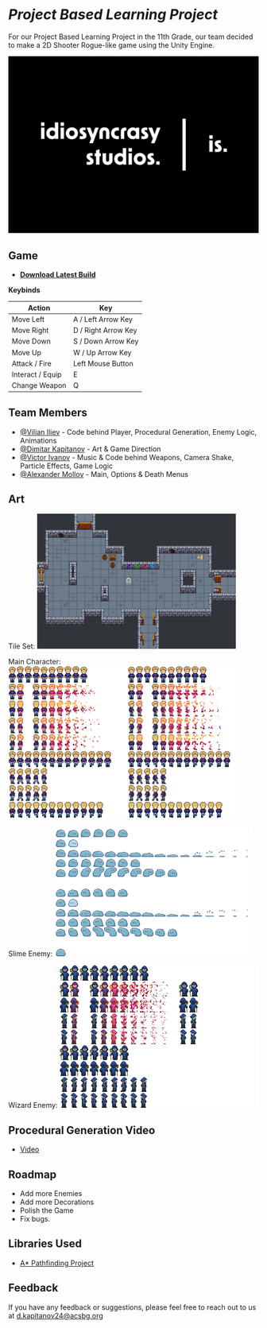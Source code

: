 
# *Project Based Learning Project* 

For our Project Based Learning Project in the 11th Grade, our team decided to make a 2D Shooter Rogue-like game using the Unity Engine.


![Logo](https://github.com/Vili2103/PBL-CODE/blob/main/coding%20studio%20logo/game%20studio%20logo-02.jpg?raw=true)

## Game 
- [**Download Latest Build**]()

**Keybinds**


| Action           	| Key                 	|
|------------------	|---------------------	|
| Move Left        	| A / Left Arrow Key  	|
| Move Right       	| D / Right Arrow Key 	|
| Move Down        	| S / Down Arrow Key  	|
| Move Up          	| W / Up Arrow Key    	|
| Attack / Fire    	| Left Mouse Button   	|
| Interact / Equip 	| E                   	|
| Change Weapon    	| Q                   	|

## Team Members

- [@Vilian Iliev](https://github.com/Vili2103) - Code behind Player, Procedural Generation, Enemy Logic, Animations
- [@Dimitar Kapitanov](https://github.com/dmtr-k) - Art & Game Direction
- [@Victor Ivanov](https://github.com/Vic2rious) - Music & Code behind Weapons, Camera Shake, Particle Effects, Game Logic
- [@Alexander Mollov](https://github.com/AMllV96) - Main, Options & Death Menus


## Art
Tile Set: 
![Tileset](https://github.com/Vili2103/PBL-CODE/blob/main/Art/Tile%20Maps/pbl%20game%20design%20v2.png?raw=true)

Main Character: 
![MainCharacter](https://github.com/Vili2103/PBL-CODE/blob/main/Art/Sprite%20Sheets/Main%20Character/player.png?raw=true)

Slime Enemy: 
![Slime](https://github.com/Vili2103/PBL-CODE/blob/main/Art/Sprite%20Sheets/Enemies/slime.png?raw=true)

Wizard Enemy: 
![Wizard](https://github.com/Vili2103/PBL-CODE/blob/main/Art/Sprite%20Sheets/Enemies/wizard.png?raw=true)

## Procedural Generation Video
- [Video](https://drive.google.com/file/d/1XmYndzzT0jhUAmfwa305j-pNT1r13mS9/view?usp=sharing)
## Roadmap

- Add more Enemies
- Add more Decorations
- Polish the Game 
- Fix bugs.


## Libraries Used

 - [A* Pathfinding Project](https://arongranberg.com/astar/)

## Feedback

If you have any feedback or suggestions, please feel free to reach out to us at d.kapitanov24@acsbg.org


